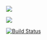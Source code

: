 <a href="https://codeclimate.com/github/Khanukay/python-project-lvl1/maintainability"><img src="https://api.codeclimate.com/v1/badges/0734963c46e7725fed21/maintainability" /></a>

<a href="https://codeclimate.com/github/Khanukay/python-project-lvl1/test_coverage"><img src="https://api.codeclimate.com/v1/badges/0734963c46e7725fed21/test_coverage" /></a>

[![Build Status](https://travis-ci.com/Khanukay/python-project-lvl1.svg?branch=master)](https://travis-ci.com/Khanukay/python-project-lvl1)
